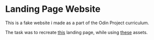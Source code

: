 
# Landing Page Website

This is a fake website i made as a part of the Odin Project curriculum.

The task was to recreate [this](https://cdn.statically.io/gh/TheOdinProject/curriculum/main/foundations/html_css/project/odin-project.png
) landing page, while using [these](https://cdn.statically.io/gh/TheOdinProject/curriculum/main/foundations/html_css/project/colors_and_stuff.png) assets.
